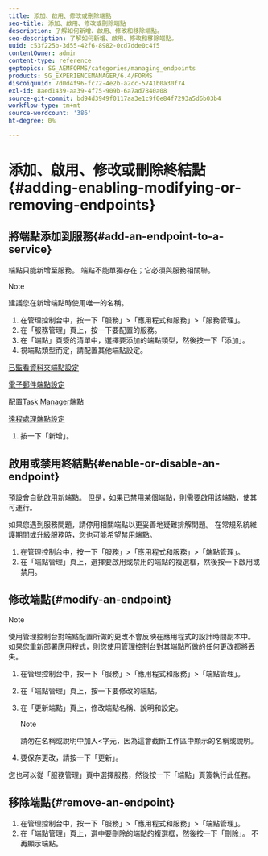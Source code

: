 ```yaml
---
title: 添加、啟用、修改或刪除端點
seo-title: 添加、啟用、修改或刪除端點
description: 了解如何新增、啟用、修改和移除端點。
seo-description: 了解如何新增、啟用、修改和移除端點。
uuid: c53f225b-3d55-42f6-8982-0cd7dde0c4f5
contentOwner: admin
content-type: reference
geptopics: SG_AEMFORMS/categories/managing_endpoints
products: SG_EXPERIENCEMANAGER/6.4/FORMS
discoiquuid: 7d0d4f96-fc72-4e2b-a2cc-5741b0a30f74
exl-id: 8aed1439-aa39-4f75-909b-6a7ad7840a08
source-git-commit: bd94d3949f0117aa3e1c9f0e84f7293a5d6b03b4
workflow-type: tm+mt
source-wordcount: '386'
ht-degree: 0%

---
```


# 添加、啟用、修改或刪除終結點{#adding-enabling-modifying-or-removing-endpoints}

## 將端點添加到服務{#add-an-endpoint-to-a-service}

端點只能新增至服務。 端點不能單獨存在；它必須與服務相關聯。

>[!NOTE]
>
>建議您在新增端點時使用唯一的名稱。

1. 在管理控制台中，按一下「服務」>「應用程式和服務」>「服務管理」。
1. 在「服務管理」頁上，按一下要配置的服務。
1. 在「端點」頁簽的清單中，選擇要添加的端點類型，然後按一下「添加」。
1. 視端點類型而定，請配置其他端點設定。

[已監看資料夾端點設定](/help/forms/using/admin-help/configuring-watched-folder-endpoints.md#watched-folder-endpoint-settings)

[電子郵件端點設定](/help/forms/using/admin-help/configuring-email-endpoints.md#email-endpoint-settings)

[配置Task Manager端點](/help/forms/using/admin-help/configuring-task-manager-endpoints.md#configuring-task-manager-endpoints)

[遠程處理端點設定](/help/forms/using/admin-help/configuring-remoting-endpoints.md#remoting-endpoint-settings)

1. 按一下「新增」。

## 啟用或禁用終結點{#enable-or-disable-an-endpoint}

預設會自動啟用新端點。 但是，如果已禁用某個端點，則需要啟用該端點，使其可運行。

如果您遇到服務問題，請停用相關端點以更妥善地疑難排解問題。 在常規系統維護期間或升級服務時，您也可能希望禁用端點。

1. 在管理控制台中，按一下「服務」>「應用程式和服務」>「端點管理」。
1. 在「端點管理」頁上，選擇要啟用或禁用的端點的複選框，然後按一下啟用或禁用。

## 修改端點{#modify-an-endpoint}

>[!NOTE]
>
>使用管理控制台對端點配置所做的更改不會反映在應用程式的設計時間副本中。 如果您重新部署應用程式，則您使用管理控制台對其端點所做的任何更改都將丟失。

1. 在管理控制台中，按一下「服務」>「應用程式和服務」>「端點管理」。
1. 在「端點管理」頁上，按一下要修改的端點。
1. 在「更新端點」頁上，修改端點名稱、說明和設定。

   >[!NOTE]
   >
   >請勿在名稱或說明中加入&lt;字元，因為這會截斷工作區中顯示的名稱或說明。

1. 要保存更改，請按一下「更新」。

您也可以從「服務管理」頁中選擇服務，然後按一下「端點」頁簽執行此任務。

## 移除端點{#remove-an-endpoint}

1. 在管理控制台中，按一下「服務」>「應用程式和服務」>「端點管理」。
1. 在「端點管理」頁上，選中要刪除的端點的複選框，然後按一下「刪除」。 不再顯示端點。
